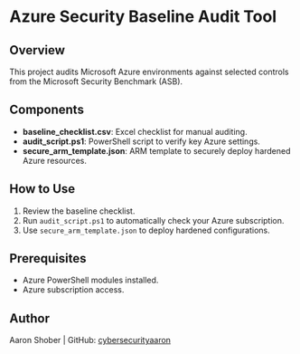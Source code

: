 # Azure Security Baseline Audit Tool

## Overview
This project audits Microsoft Azure environments against selected controls from the Microsoft Security Benchmark (ASB).

## Components
- **baseline_checklist.csv**: Excel checklist for manual auditing.
- **audit_script.ps1**: PowerShell script to verify key Azure settings.
- **secure_arm_template.json**: ARM template to securely deploy hardened Azure resources.

## How to Use
1. Review the baseline checklist.
2. Run `audit_script.ps1` to automatically check your Azure subscription.
3. Use `secure_arm_template.json` to deploy hardened configurations.

## Prerequisites
- Azure PowerShell modules installed.
- Azure subscription access.

## Author
Aaron Shober | GitHub: [cybersecurityaaron](https://github.com/cybersecurityaaron)
